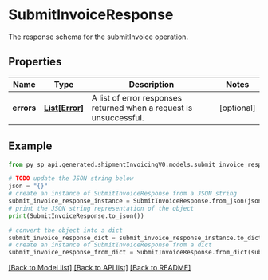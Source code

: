# SubmitInvoiceResponse

The response schema for the submitInvoice operation.

## Properties

Name | Type | Description | Notes
------------ | ------------- | ------------- | -------------
**errors** | [**List[Error]**](Error.md) | A list of error responses returned when a request is unsuccessful. | [optional] 

## Example

```python
from py_sp_api.generated.shipmentInvoicingV0.models.submit_invoice_response import SubmitInvoiceResponse

# TODO update the JSON string below
json = "{}"
# create an instance of SubmitInvoiceResponse from a JSON string
submit_invoice_response_instance = SubmitInvoiceResponse.from_json(json)
# print the JSON string representation of the object
print(SubmitInvoiceResponse.to_json())

# convert the object into a dict
submit_invoice_response_dict = submit_invoice_response_instance.to_dict()
# create an instance of SubmitInvoiceResponse from a dict
submit_invoice_response_from_dict = SubmitInvoiceResponse.from_dict(submit_invoice_response_dict)
```
[[Back to Model list]](../README.md#documentation-for-models) [[Back to API list]](../README.md#documentation-for-api-endpoints) [[Back to README]](../README.md)


